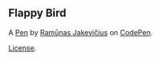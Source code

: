 Flappy Bird
-----------


A [Pen](https://codepen.io/Munis666/pen/JjRmgNO) by [Ramūnas Jakevičius](https://codepen.io/Munis666) on [CodePen](https://codepen.io).

[License](https://codepen.io/Munis666/pen/JjRmgNO/license).